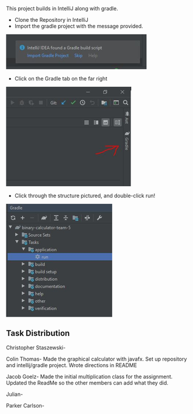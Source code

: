 This project builds in IntelliJ along with gradle. 
-  Clone the Repository in IntelliJ
-  Import the gradle project with the message provided.

![import](images/import.png)

- Click on the Gradle tab on the far right

![tab](images/arrow.png)
-  Click through the structure pictured, and double-click run!

![run](images/run.png)

## Task Distribution

Christopher Staszewski-

Colin Thomas- Made the graphical calculator with javafx. Set up repository and intellij/gradle project. Wrote directions in README

Jacob Goelz- Made the initial multiplication class for the assignment. Updated the ReadMe so the other members can add what they did.

Julian-

Parker Carlson-

